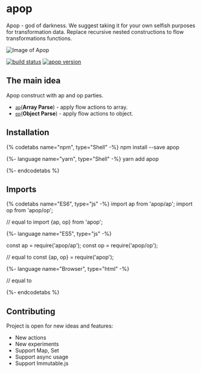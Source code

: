 # apop

Apop - god of darkness. We suggest taking it for your own selfish purposes for transformation data.
Replace recursive nested constructions to flow transformations functions.

![Image of Apop](https://image.ibb.co/mRs5zk/166.jpg)


[![build status](https://img.shields.io/travis/tuchk4/apop/master.svg?style=flat-square)](https://travis-ci.org/tuchk4/apop)
[![apop version](https://img.shields.io/npm/v/apop.svg?style=flat-square)](https://www.npmjs.com/package/apop)

## The main idea
Apop construct with ap and op parties.
* [`ap`](actions/array)\(**Array Parse**\) - apply flow actions to array.
* [`op`](actions/object)\(**Object Parse**\) - apply flow actions to object.

## Installation

{% codetabs name="npm", type="Shell" -%} 
npm install --save apop

{%- language name="yarn", type="Shell" -%}
yarn add apop

{%- endcodetabs %}

## Imports

{% codetabs name="ES6", type="js" -%} 
import ap from 'apop/ap';
import op from 'apop/op';

// equal to import {ap, op} from 'apop';

{%- language name="ES5", type="js" -%}

const ap = require('apop/ap');
const op = require('apop/op');

// equal to const {ap, op} = require('apop');

{%- language name="Browser", type="html" -%}
<script src="https://unpkg.com/apop/op"></script>
<script src="https://unpkg.com/apop/ap"></script>
// equal to <script src="https://unpkg.com/apop"></script> <script>const {op, ap} = window.apop;</script>

{%- endcodetabs %}

## Contributing

Project is open for new ideas and features:

* New actions
* New experiments
* Support Map, Set
* Support async usage
* Support Immutable.js
